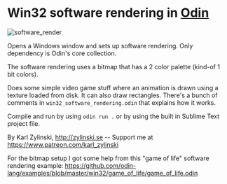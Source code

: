 # Win32 software rendering in [Odin](https://github.com/odin-lang/Odin)

![software_render](https://github.com/user-attachments/assets/68651631-e409-47b3-b1d3-dded7894a21a)

Opens a Windows window and sets up software rendering. Only dependency is Odin's core collection.

The software rendering uses a bitmap that has a 2 color palette (kind-of 1 bit colors).

Does some simple video game stuff where an animation is drawn using a texture loaded from disk. It can also draw rectangles. There's a bunch of comments in `win32_software_rendering.odin` that explains how it works.

Compile and run by using `odin run .` or by using the built in Sublime Text project file.

By Karl Zylinski, http://zylinski.se -- Support me at https://www.patreon.com/karl_zylinski

For the bitmap setup I got some help from this "game of life" software rendering example: https://github.com/odin-lang/examples/blob/master/win32/game_of_life/game_of_life.odin
